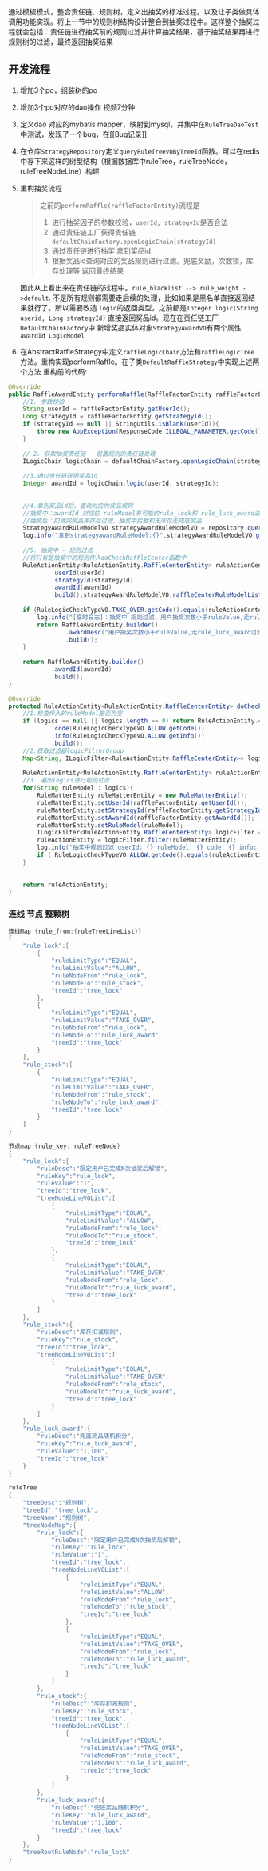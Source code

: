 通过模板模式，整合责任链、规则树，定义出抽奖的标准过程。以及让子类做具体调用功能实现。将上一节中的规则树结构设计整合到抽奖过程中。这样整个抽奖过程就会包括：责任链进行抽奖前的规则过滤并计算抽奖结果，基于抽奖结果再进行规则树的过滤，最终返回抽奖结果
## 开发流程
1. 增加3个po，组装树的po
2. 增加3个po对应的dao操作  视频7分钟
3. 定义dao 对应的mybatis mapper，映射到mysql，并集中在`RuleTreeDaoTest`中测试，发现了一个bug，在[[Bug记录]]
4. 在仓库`StrategyRepository`定义`queryRuleTreeVOByTreeId`函数。可以在redis中存下来这样的树型结构（根据数据库中ruleTree，ruleTreeNode，ruleTreeNodeLine）构建
5. 重构抽奖流程
	> 之前的`performRaffle(raffleFactorEntity)`流程是
	> 	1. 进行抽奖因子的参数校验，`userId, strategyId`是否合法
	> 	2. 通过责任链工厂获得责任链`defaultChainFactory.openLogicChain(strategyId)`
	> 	3. 通过责任链进行抽奖 拿到奖品id
	> 	4. 根据奖品id查询对应的奖品规则进行过滤。兜底奖励，次数锁，库存处理等 返回最终结果
	
	 因此从上看出来在责任链的过程中。`rule_blacklist --> rule_weight ->default`. 不是所有规则都需要走后续的处理，比如如果是黑名单直接返回结果就行了。所以需要改造 `logic`的返回类型，之前都是`Integer logic(String userid, Long strategyId)` 直接返回奖品id。现在在责任链工厂`DefaultChainFactory`中 新增奖品实体对象`StrategyAwardVO`有两个属性`awardId LogicModel`
6. 在AbstractRaffleStrategy中定义`raffleLogicChain`方法和`raffleLogicTree`方法。重构实现performRaffle。在子类`DefaultRaffleStrategy`中实现上述两个方法
重构前的代码:
```Java
@Override  
public RaffleAwardEntity performRaffle(RaffleFactorEntity raffleFactorEntity) {  
    //1. 参数校验  
    String userId = raffleFactorEntity.getUserId();  
    Long strategyId = raffleFactorEntity.getStrategyId();  
    if (strategyId == null || StringUtils.isBlank(userId)){  
        throw new AppException(ResponseCode.ILLEGAL_PARAMETER.getCode(), ResponseCode.ILLEGAL_PARAMETER.getInfo());  
    }  
  
    // 2. 获取抽奖责任链 - 前置规则的责任链处理  
    ILogicChain logicChain = defaultChainFactory.openLogicChain(strategyId);  
  
    //3.通过责任链获得奖品id  
    Integer awardId = logicChain.logic(userId, strategyId);  
  
  
    //4.拿到奖品id后，查询对应的奖品规则  
    //抽奖中：awardId 对应的 ruleModel有可能的rule_lock和 rule_luck_award进行次数规则过滤  
    //抽奖后：扣减完奖品库存后过滤，抽奖中拦截和无库存走兜底奖品  
    StrategyAwardRuleModelVO strategyAwardRuleModelVO = repository.queryStrategyAwardRuleModelVO(strategyId, awardId);  
    log.info("拿到strategyawardRuleModel:{}",strategyAwardRuleModelVO.getRuleModels());  
  
    //5. 抽奖中 - 规则过滤  
    //将只有是抽奖中的规则传入doCheckRaffleCenter函数中  
    RuleActionEntity<RuleActionEntity.RaffleCenterEntity> ruleActionCenterEntity = this.doCheckRaffleCenterLogic(RaffleFactorEntity.builder()  
            .userId(userId)  
            .strategyId(strategyId)  
            .awardId(awardId)  
            .build(),strategyAwardRuleModelVO.raffleCenterRuleModelList());  
  
    if (RuleLogicCheckTypeVO.TAKE_OVER.getCode().equals(ruleActionCenterEntity.getCode())){  
        log.info("[临时日志]：抽奖中 规则过滤，用户抽奖次数小于ruleValue,走rule_luck_award过滤规则");  
        return RaffleAwardEntity.builder()  
                .awardDesc("用户抽奖次数小于ruleValue,走rule_luck_award过滤规则")  
                .build();  
    }  
  
    return RaffleAwardEntity.builder()  
            .awardId(awardId)  
            .build();  
}
```
```Java
@Override  
protected RuleActionEntity<RuleActionEntity.RaffleCenterEntity> doCheckRaffleCenterLogic(RaffleFactorEntity raffleFactorEntity, String... logics) {  
    //1.检查传入的ruleModel是否为空  
    if (logics == null || logics.length == 0) return RuleActionEntity.<RuleActionEntity.RaffleCenterEntity>builder()  
            .code(RuleLogicCheckTypeVO.ALLOW.getCode())  
            .info(RuleLogicCheckTypeVO.ALLOW.getInfo())  
            .build();  
    //2.获取过滤器logicFilterGroup  
    Map<String, ILogicFilter<RuleActionEntity.RaffleCenterEntity>> logicFilterMap = logicFactory.openLogicFilter();  
  
    RuleActionEntity<RuleActionEntity.RaffleCenterEntity> ruleActionEntity = null;  
    //3. 遍历logics进行规则过滤  
    for(String ruleModel : logics){  
        RuleMatterEntity ruleMatterEntity = new RuleMatterEntity();  
        ruleMatterEntity.setUserId(raffleFactorEntity.getUserId());  
        ruleMatterEntity.setStrategyId(raffleFactorEntity.getStrategyId());  
        ruleMatterEntity.setAwardId(raffleFactorEntity.getAwardId());  
        ruleMatterEntity.setRuleModel(ruleModel);  
        ILogicFilter<RuleActionEntity.RaffleCenterEntity> logicFilter = logicFilterMap.get(ruleModel);  
        ruleActionEntity = logicFilter.filter(ruleMatterEntity);  
        log.info("抽奖中规则过滤 userId: {} ruleModel: {} code: {} info: {}", raffleFactorEntity.getUserId(), ruleModel, ruleActionEntity.getCode(), ruleActionEntity.getInfo());  
        if (!RuleLogicCheckTypeVO.ALLOW.getCode().equals(ruleActionEntity.getCode())) return ruleActionEntity;  
    }  
  
  
    return ruleActionEntity;  
}
```

### 连线 节点 整颗树
```Java
连线Map {rule_from:{ruleTreeLineList}}
{
	"rule_lock":[
		{
			"ruleLimitType":"EQUAL",
			"ruleLimitValue":"ALLOW",
			"ruleNodeFrom":"rule_lock",
			"ruleNodeTo":"rule_stock",
			"treeId":"tree_lock"
		},
		{
			"ruleLimitType":"EQUAL",
			"ruleLimitValue":"TAKE_OVER",
			"ruleNodeFrom":"rule_lock",
			"ruleNodeTo":"rule_luck_award",
			"treeId":"tree_lock"
		}
	],
	"rule_stock":[
		{
			"ruleLimitType":"EQUAL",
			"ruleLimitValue":"TAKE_OVER",
			"ruleNodeFrom":"rule_stock",
			"ruleNodeTo":"rule_luck_award",
			"treeId":"tree_lock"
		}
	]
}
```

```java
节点map {rule_key: ruleTreeNode}
{
	"rule_lock":{
		"ruleDesc":"限定用户已完成N次抽奖后解锁",
		"ruleKey":"rule_lock",
		"ruleValue":"1",
		"treeId":"tree_lock",
		"treeNodeLineVOList":[
			{
				"ruleLimitType":"EQUAL",
				"ruleLimitValue":"ALLOW",
				"ruleNodeFrom":"rule_lock",
				"ruleNodeTo":"rule_stock",
				"treeId":"tree_lock"
			},
			{
				"ruleLimitType":"EQUAL",
				"ruleLimitValue":"TAKE_OVER",
				"ruleNodeFrom":"rule_lock",
				"ruleNodeTo":"rule_luck_award",
				"treeId":"tree_lock"
			}
		]
	},
	"rule_stock":{
		"ruleDesc":"库存扣减规则",
		"ruleKey":"rule_stock",
		"treeId":"tree_lock",
		"treeNodeLineVOList":[
			{
				"ruleLimitType":"EQUAL",
				"ruleLimitValue":"TAKE_OVER",
				"ruleNodeFrom":"rule_stock",
				"ruleNodeTo":"rule_luck_award",
				"treeId":"tree_lock"
			}
		]
	},
	"rule_luck_award":{
		"ruleDesc":"兜底奖品随机积分",
		"ruleKey":"rule_luck_award",
		"ruleValue":"1,100",
		"treeId":"tree_lock"
	}
}
```

```java
ruleTree
{
	"treeDesc":"规则树",
	"treeId":"tree_lock",
	"treeName":"规则树",
	"treeNodeMap":{
		"rule_lock":{
			"ruleDesc":"限定用户已完成N次抽奖后解锁",
			"ruleKey":"rule_lock",
			"ruleValue":"1",
			"treeId":"tree_lock",
			"treeNodeLineVOList":[
				{
					"ruleLimitType":"EQUAL",
					"ruleLimitValue":"ALLOW",
					"ruleNodeFrom":"rule_lock",
					"ruleNodeTo":"rule_stock",
					"treeId":"tree_lock"
				},
				{
					"ruleLimitType":"EQUAL",
					"ruleLimitValue":"TAKE_OVER",
					"ruleNodeFrom":"rule_lock",
					"ruleNodeTo":"rule_luck_award",
					"treeId":"tree_lock"
				}
			]
		},
		"rule_stock":{
			"ruleDesc":"库存扣减规则",
			"ruleKey":"rule_stock",
			"treeId":"tree_lock",
			"treeNodeLineVOList":[
				{
					"ruleLimitType":"EQUAL",
					"ruleLimitValue":"TAKE_OVER",
					"ruleNodeFrom":"rule_stock",
					"ruleNodeTo":"rule_luck_award",
					"treeId":"tree_lock"
				}
			]
		},
		"rule_luck_award":{
			"ruleDesc":"兜底奖品随机积分",
			"ruleKey":"rule_luck_award",
			"ruleValue":"1,100",
			"treeId":"tree_lock"
		}
	},
	"treeRootRuleNode":"rule_lock"
}
```
